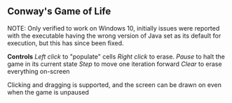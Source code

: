 Conway's Game of Life
---

NOTE: Only verified to work on Windows 10, initially issues were reported with the executable having the wrong version of Java set as its default for execution, but this has since been fixed.

**Controls**
*Left click* to "populate" cells
*Right click* to erase. 
*Pause* to halt the game in its current state
*Step* to move one iteration forward
*Clear* to erase everything on-screen

Clicking and dragging is supported, and the screen can be drawn on even when the game is unpaused


